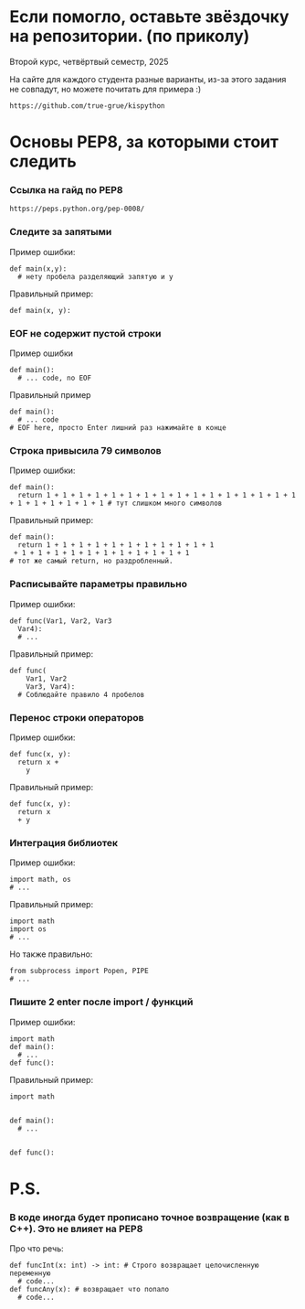 # Если помогло, оставьте звёздочку на репозитории. (по приколу)

Второй курс, четвёртвый семестр, 2025

На сайте для каждого студента разные варианты, из-за этого задания не совпадут, но можете почитать для примера :)
```
https://github.com/true-grue/kispython
```
# Основы PEP8, за которыми стоит следить
### Ссылка на гайд по PEP8
```
https://peps.python.org/pep-0008/
```
### Следите за запятыми
Пример ошибки:
```
def main(x,y):
  # нету пробела разделяющий запятую и y

```
Правильный пример:
```
def main(x, y):

```
### EOF не содержит пустой строки
Пример ошибки
```
def main():
  # ... code, no EOF
```
Правильный пример
```
def main():
  # ... code
# EOF here, просто Enter лишний раз нажимайте в конце

```
### Строка привысила 79 символов
Пример ошибки:
```
def main():
  return 1 + 1 + 1 + 1 + 1 + 1 + 1 + 1 + 1 + 1 + 1 + 1 + 1 + 1 + 1 + 1 + 1 + 1 + 1 + 1 + 1 + 1 # тут слишком много символов

```
Правильный пример:
```
def main():
  return 1 + 1 + 1 + 1 + 1 + 1 + 1 + 1 + 1 + 1 + 1
 + 1 + 1 + 1 + 1 + 1 + 1 + 1 + 1 + 1 + 1 + 1
# тот же самый return, но раздробленный.

```
### Расписывайте параметры правильно
Пример ошибки:
```
def func(Var1, Var2, Var3
  Var4):
  # ...

```
Правильный пример:
```
def func(
    Var1, Var2
    Var3, Var4):
  # Соблюдайте правило 4 пробелов

```
### Перенос строки операторов
Пример ошибки:
```
def func(x, y):
  return x +
    y

```
Правильный пример:
```
def func(x, y):
  return x
  + y

```
### Интеграция библиотек
Пример ошибки:
```
import math, os
# ...
```
Правильный пример:
```
import math
import os
# ...

```
Но также правильно:
```
from subprocess import Popen, PIPE
# ...

```
### Пишите 2 enter после import / функций
Пример ошибки:
```
import math
def main():
  # ...
def func():
```
Правильный пример:
```
import math


def main():
  # ...


def func():

```
# P.S.
### В коде иногда будет прописано точное возвращение (как в C++). Это не влияет на PEP8
Про что речь:
```
def funcInt(x: int) -> int: # Строго возвращает целочисленную переменную
  # code...
def funcAny(x): # возвращает что попало
  # code...

```
